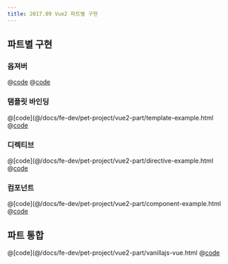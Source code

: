 ```yaml
---
title: 2017.09 Vue2 파트별 구현
---
```


## 파트별 구현
### 옵져버
@[code](@/docs/fe-dev/pet-project/vue2-part/observer-example.js)
@[code](@/docs/fe-dev/pet-project/vue2-part/observer.js)

### 탬플릿 바인딩
@[code](@/docs/fe-dev/pet-project/vue2-part/template-example.html
@[code](@/docs/fe-dev/pet-project/vue2-part/template.js)

### 디렉티브
@[code](@/docs/fe-dev/pet-project/vue2-part/directive-example.html
@[code](@/docs/fe-dev/pet-project/vue2-part/directive.js)

### 컴포넌트
@[code](@/docs/fe-dev/pet-project/vue2-part/component-example.html
@[code](@/docs/fe-dev/pet-project/vue2-part/component.js)

## 파트 통합
@[code](@/docs/fe-dev/pet-project/vue2-part/vanillajs-vue.html
@[code](@/docs/fe-dev/pet-project/vue2-part/vanillajs-vue.js)
